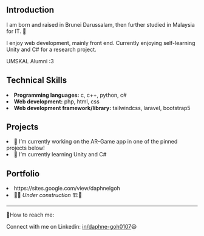<h2>Introduction</h2>
<p>I am born and raised in Brunei Darussalam, then further studied in Malaysia for IT. 👾</p>
<p>I enjoy web development, mainly front end. Currently enjoying self-learning Unity and C# for a research project.</p>
<p>UMSKAL Alumni :3</p>

<h2>Technical Skills</h2>
<li><b>Programming languages:</b> c, c++, python, c#</li>
<li><b>Web development:</b> php, html, css</li>
<li><b>Web development framework/library:</b> tailwindcss, laravel, bootstrap5</li>

<h2>Projects</h2>
<li>🔭 I’m currently working on the AR-Game app in one of the pinned projects below!</li> 
<li>🌱 I’m currently learning Unity and C#</li>

<h2>Portfolio</h2>
<li>https://sites.google.com/view/daphnelgoh</li>
<li>🧱🚧<i> Under construction </i>🏗🧱</li>

<hr>
<p>📲How to reach me: </p>
<p>Connect with me on Linkedin: <a href="[in/daphne-goh0107](https://www.linkedin.com/in/daphne-goh0107/)">in/daphne-goh0107</a>😃</p>

<!--
**0107daphne/0107daphne** is a ✨ _special_ ✨ repository because its `README.md` (this file) appears on your GitHub profile.

Here are some ideas to get you started:


- 👯 I’m looking to collaborate on ...
- 🤔 I’m looking for help with ...
- 💬 Ask me about ...
- 📫 
- 😄 Pronouns: ...
- ⚡ Fun fact: ...
-->
